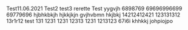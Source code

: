 Test11.06.2021
Test2
test3
rerette
Test
yygvjh
6898769
69696996699
69779696
hjbhkbkjh
hjkkjkjn
gvjhvbmn
hkjbkj
14212412421
123131312
13r1r12
test
131
1231
1231
12313
1231
1213123
67i6i
khhkkj
johpiojpo
